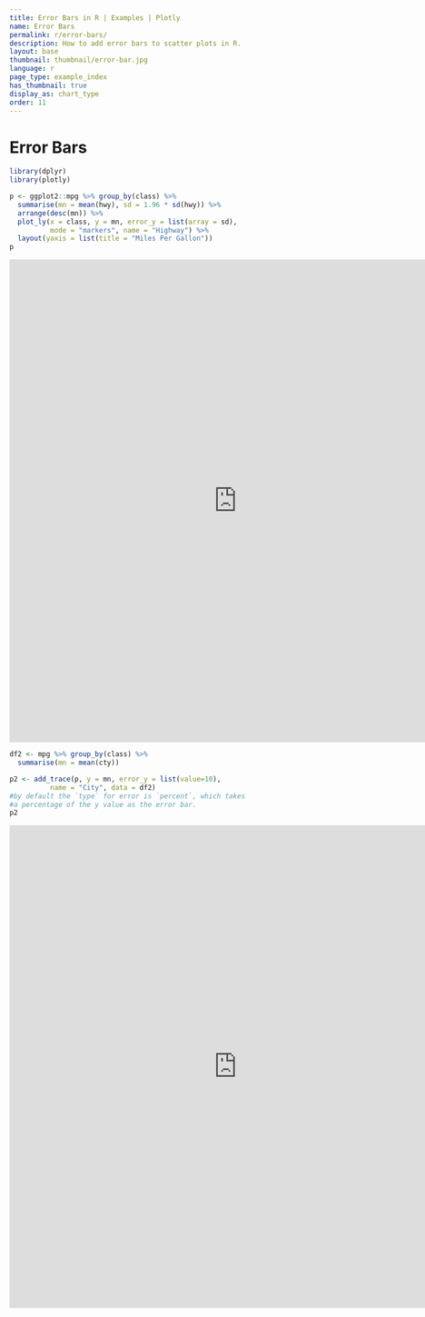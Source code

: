 ```yaml
---
title: Error Bars in R | Examples | Plotly
name: Error Bars
permalink: r/error-bars/
description: How to add error bars to scatter plots in R.
layout: base
thumbnail: thumbnail/error-bar.jpg
language: r
page_type: example_index
has_thumbnail: true
display_as: chart_type
order: 11
---
```



# Error Bars


```r
library(dplyr)
library(plotly)

p <- ggplot2::mpg %>% group_by(class) %>%
  summarise(mn = mean(hwy), sd = 1.96 * sd(hwy)) %>%
  arrange(desc(mn)) %>%
  plot_ly(x = class, y = mn, error_y = list(array = sd),
          mode = "markers", name = "Highway") %>%
  layout(yaxis = list(title = "Miles Per Gallon"))
p
```

<iframe height="850" id="igraph" scrolling="no" seamless="seamless" src="https://plot.ly/~RPlotBot/2845.embed" width="800" frameBorder="0"></iframe>

```r
df2 <- mpg %>% group_by(class) %>%
  summarise(mn = mean(cty))

p2 <- add_trace(p, y = mn, error_y = list(value=10),
          name = "City", data = df2)
#by default the `type` for error is `percent`, which takes
#a percentage of the y value as the error bar.
p2
```

<iframe height="850" id="igraph" scrolling="no" seamless="seamless" src="https://plot.ly/~RPlotBot/2847.embed" width="800" frameBorder="0"></iframe>

